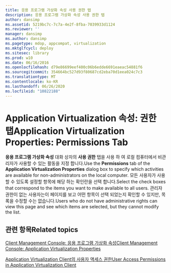 ```yaml
---
title: 응용 프로그램 가상화 속성 사용 권한 탭
description: 응용 프로그램 가상화 속성 사용 권한 탭
author: dansimp
ms.assetid: 5219bc7c-7c7a-4e2f-8fba-7039933d1124
ms.reviewer: ''
manager: dansimp
ms.author: dansimp
ms.pagetype: mdop, appcompat, virtualization
ms.mktglfcycl: deploy
ms.sitesec: library
ms.prod: w10
ms.date: 06/16/2016
ms.openlocfilehash: d79e86699eef400c06b6edde6691eaeac54881f6
ms.sourcegitcommit: 354664bc527d93f80687cd2eba70d1eea024c7c3
ms.translationtype: MT
ms.contentlocale: ko-KR
ms.lasthandoff: 06/26/2020
ms.locfileid: "10822188"
---
```

# <span data-ttu-id="ad1fd-103">Application Virtualization 속성: 권한 탭</span><span class="sxs-lookup"><span data-stu-id="ad1fd-103">Application Virtualization Properties: Permissions Tab</span></span>


<span data-ttu-id="ad1fd-104">**응용 프로그램 가상화 속성** 대화 상자의 **사용 권한** 탭을 사용 하 여 로컬 컴퓨터에서 비관리자가 사용할 수 있는 활동을 지정 합니다.</span><span class="sxs-lookup"><span data-stu-id="ad1fd-104">Use the **Permissions** tab of the **Application Virtualization Properties** dialog box to specify which activities are available for non-administrators on the local computer.</span></span> <span data-ttu-id="ad1fd-105">모든 사용자가 사용할 수 있도록 설정할 항목에 해당 하는 확인란을 선택 합니다.</span><span class="sxs-lookup"><span data-stu-id="ad1fd-105">Select the check boxes that correspond to the items you want to make available to all users.</span></span> <span data-ttu-id="ad1fd-106">관리자 권한이 없는 사용자는이 페이지를 보고 어떤 항목이 선택 되었는지 확인할 수 있지만, 목록을 수정할 수는 없습니다.</span><span class="sxs-lookup"><span data-stu-id="ad1fd-106">Users who do not have administrative rights can view this page and see which items are selected, but they cannot modify the list.</span></span>

## <span data-ttu-id="ad1fd-107">관련 항목</span><span class="sxs-lookup"><span data-stu-id="ad1fd-107">Related topics</span></span>


[<span data-ttu-id="ad1fd-108">Client Management Console: 응용 프로그램 가상화 속성</span><span class="sxs-lookup"><span data-stu-id="ad1fd-108">Client Management Console: Application Virtualization Properties</span></span>](client-management-console-application-virtualization-properties.md)

[<span data-ttu-id="ad1fd-109">Application Virtualization Client의 사용자 액세스 권한</span><span class="sxs-lookup"><span data-stu-id="ad1fd-109">User Access Permissions in Application Virtualization Client</span></span>](user-access-permissions-in-application-virtualization-client.md)

 

 





